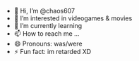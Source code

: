 - 👋 Hi, I’m @chaos607
- 👀 I’m interested in videogames & movies
- 🌱 I’m currently learning
- 📫 How to reach me ...
- 😄 Pronouns: was/were
- ⚡ Fun fact: im retarded XD

<!---
chaos607/chaos607 is a ✨ special ✨ repository because its `README.md` (this file) appears on your GitHub profile.
You can click the Preview link to take a look at your changes.
--->

